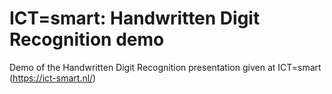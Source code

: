 # ICT=smart: Handwritten Digit Recognition demo

Demo of the Handwritten Digit Recognition presentation given at ICT=smart (https://ict-smart.nl/)
